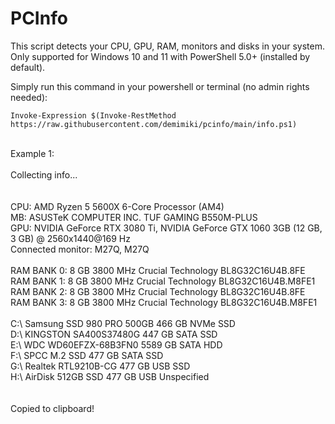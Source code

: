 <h1>PCInfo</h1>

This script detects your CPU, GPU, RAM, monitors and disks in your system. </br>
Only supported for Windows 10 and 11 with PowerShell 5.0+ (installed by default).

Simply run this command in your powershell or terminal (no admin rights needed):

```
Invoke-Expression $(Invoke-RestMethod https://raw.githubusercontent.com/demimiki/pcinfo/main/info.ps1)
```
<br>
Example 1:</br>
</br>
Collecting info...</br>
</br>
</br>
CPU: AMD Ryzen 5 5600X 6-Core Processor (AM4)</br>
MB: ASUSTeK COMPUTER INC. TUF GAMING B550M-PLUS</br>
GPU: NVIDIA GeForce RTX 3080 Ti, NVIDIA GeForce GTX 1060 3GB (12 GB, 3 GB) @ 2560x1440@169 Hz</br>
Connected monitor: M27Q, M27Q</br>
</br>
RAM BANK 0: 8 GB 3800 MHz Crucial Technology BL8G32C16U4B.8FE</br>
RAM BANK 1: 8 GB 3800 MHz Crucial Technology BL8G32C16U4B.M8FE1</br>
RAM BANK 2: 8 GB 3800 MHz Crucial Technology BL8G32C16U4B.8FE</br>
RAM BANK 3: 8 GB 3800 MHz Crucial Technology BL8G32C16U4B.M8FE1</br>
</br>
C:\ Samsung SSD 980 PRO 500GB 466 GB NVMe SSD</br>
D:\ KINGSTON SA400S37480G 447 GB SATA SSD</br>
E:\ WDC WD60EFZX-68B3FN0 5589 GB SATA HDD</br>
F:\ SPCC M.2 SSD 477 GB SATA SSD</br>
G:\ Realtek RTL9210B-CG 477 GB USB SSD</br>
H:\ AirDisk 512GB SSD 477 GB USB Unspecified</br>
</br>
</br>
Copied to clipboard!</br></i>

